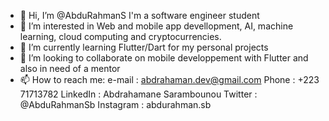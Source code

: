 - 👋 Hi, I’m @AbduRahmanS I'm a software engineer student 
- 👀 I’m interested in Web and mobile app devellopment, AI, machine learning, cloud computing and cryptocurrencies.
- 🌱 I’m currently learning Flutter/Dart for my personal projects
- 💞️ I’m looking to collaborate on mobile developpement with Flutter and also in need of a mentor
- 📫 How to reach me:
      e-mail : abdrahaman.dev@gmail.com
      Phone : +223 71713782
      LinkedIn : Abdrahamane Sarambounou
      Twitter : @AbduRahmanSb
      Instagram : abdurahman.sb
      

<!---
AbduRahmanS/AbduRahmanS is a ✨ special ✨ repository because its `README.md` (this file) appears on your GitHub profile.
You can click the Preview link to take a look at your changes.
--->
